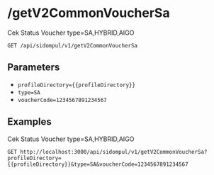 # /getV2CommonVoucherSa
Cek Status Voucher type&#x3D;SA,HYBRID,AIGO


```
GET /api/sidompul/v1/getV2CommonVoucherSa
```

## Parameters
- `profileDirectory={{profileDirectory}}` 
- `type=SA` 
- `voucherCode=1234567891234567` 

## Examples

Cek Status Voucher type&#x3D;SA,HYBRID,AIGO

```
GET http://localhost:3000/api/sidompul/v1/getV2CommonVoucherSa?profileDirectory={{profileDirectory}}&type=SA&voucherCode=1234567891234567


```

